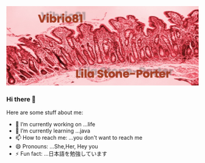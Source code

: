 ![banner](images/banner.png)

### Hi there 👋



Here are some stuff about me:

- 🔭 I’m currently working on ...life
- 🌱 I’m currently learning ...java
- 📫 How to reach me: ...you don't want to reach me
- 😄 Pronouns: ...She,Her, Hey you
- ⚡ Fun fact: ...日本語を勉強しています

